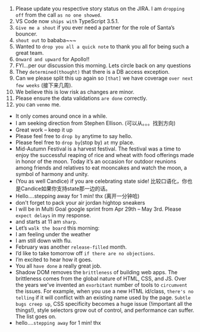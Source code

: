 1. Please update you respective story status on the JIRA. I am `dropping off` from the call `as no one showed`.
2. VS Code now `ships with` TypeScript 3.5.1.
3. `Give me a shout` if you ever need a partner for the role of Santa’s bouncer.
4. `shout out` to bababa~~~
5. Wanted to `drop you all a quick note` to thank you all for being such a great team.
6. `Onward and upward` for Apollo!!
7. FYI…per our discussion this morning. Lets circle back on any questions
8. They `determined(thought)` that there is a DB access exception.
9. Can we please split this up again so `[that]` we have coverage `over next few weeks` (接下来几周).
10. We believe this is low risk as changes are minor.
11. Please ensure the data validations `are done` correctly.
12. you can `venmo` me.
- It only comes around once in a while.
- I am seeking direction from Stephen Ellison. (可以从。。。找到方向)
- Great work – keep it up
- Please feel free to `drop by` anytime to say hello.
- Please feel free to `drop by`(stop by) `at` my place.
- Mid-Autumn Festival is a harvest festival. The festival was a time to enjoy the successful reaping of rice and wheat with food offerings made in honor of the moon. Today it’s an occasion for outdoor reunions among friends and relatives to eat mooncakes and watch the moon, a symbol of harmony and unity.
- (You as well Candice) if you are celebrating state side! 比较口语化，你也是Candice如果你支持state那一边的话。
- Hello....stepping away for 1 min! thx (离开一分钟哈)
- don't forget to pack your air jordan hightop sneakers
- I will be in Multi Goal google sprint from Apr 29th – May 3rd.  Please `expect delays` in my response.
- and starts at 11 am `sharp`.
- Let’s `walk the board` this morning:
- I am feeling under the weather
- I am still down with flu.
- February was another `release-filled` month.
- I’d like to take tomorrow off `if there are no objections`.
- I’m excited to hear how it goes.
- You all `have done` a really great job.
- Shadow DOM removes the `brittleness` of building web apps. The brittleness comes from the global nature of HTML, CSS, and JS. Over the years we've invented an `exorbitant` number of tools to `circumvent` the issues. For example, when you use a new HTML id/class, `there's no telling` if it will conflict with an existing name used by the page. `Subtle bugs creep up`, CSS specificity becomes a huge issue (!important all the things!), style selectors grow out of control, and performance can suffer. The list goes on.
- hello....`stepping away` for 1 min! thx
<!--stackedit_data:
eyJoaXN0b3J5IjpbLTEzNTI2OTk2NDYsLTI1MTIwMjA2Ml19
-->